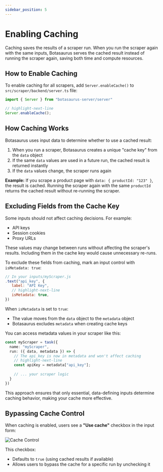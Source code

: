 ```yaml
---
sidebar_position: 5
---
```

# Enabling Caching

Caching saves the results of a scraper run. When you run the scraper again with the same inputs, Botasaurus serves the cached result instead of running the scraper again, saving both time and compute resources.

## How to Enable Caching

To enable caching for all scrapers, add `Server.enableCache()` to `src/scraper/backend/server.ts` file:

```ts title="src/scraper/backend/server.ts"
import { Server } from "botasaurus-server/server"

// highlight-next-line
Server.enableCache();
```

## How Caching Works

Botasaurus uses input data to determine whether to use a cached result:

1. When you run a scraper, Botasaurus creates a unique "cache key" from the `data` object
2. If the same `data` values are used in a future run, the cached result is returned instantly
3. If the `data` values change, the scraper runs again

**Example:** If you scrape a product page with `data: { productId: "123" }`, the result is cached. Running the scraper again with the same `productId` returns the cached result without re-running the scraper.

## Excluding Fields from the Cache Key

Some inputs should not affect caching decisions. For example:
- API keys
- Session cookies  
- Proxy URLs

These values may change between runs without affecting the scraper's results. Including them in the cache key would cause unnecessary re-runs.

To exclude these fields from caching, mark an input control with `isMetadata: true`:

```js
// In your inputs/myScraper.js
.text("api_key", {
   label: "API Key",
   // highlight-next-line
   isMetadata: true,
})
```

When `isMetadata` is set to `true`:
- The value moves from the `data` object to the `metadata` object
- Botasaurus excludes `metadata` when creating cache keys

You can access metadata values in your scraper like this:

```ts
const myScraper = task({
  name: "myScraper",
  run: ({ data, metadata }) => {
    // The api_key is now in metadata and won't affect caching
    // highlight-next-line
    const apiKey = metadata["api_key"];
    
    // ... your scraper logic
  }
})
```

This approach ensures that only essential, data-defining inputs determine caching behavior, making your cache more effective.

## Bypassing Cache Control

When caching is enabled, users see a **"Use cache"** checkbox in the input form:

![Cache Control](https://raw.githubusercontent.com/omkarcloud/botasaurus/master/images/cache-control.png)

This checkbox:
   - Defaults to `true` (using cached results if available)
   - Allows users to bypass the cache for a specific run by unchecking it